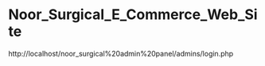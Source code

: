 # Noor_Surgical_E_Commerce_Web_Site

http://localhost/noor_surgical%20admin%20panel/admins/login.php
